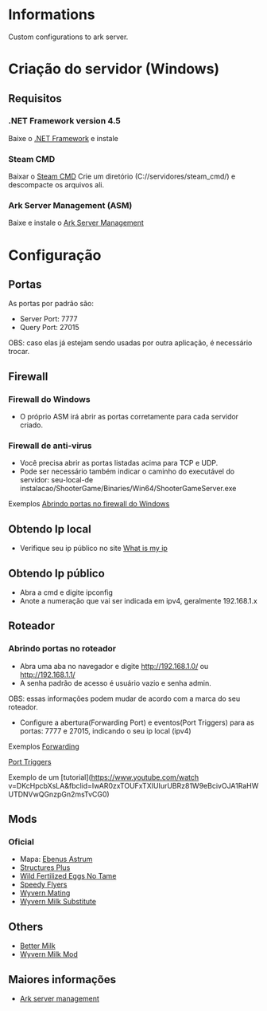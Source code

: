 # Informations
Custom configurations to ark server.

# Criação do servidor (Windows)
## Requisitos
### .NET Framework version 4.5
Baixe o [.NET Framework](https://www.microsoft.com/en-us/download/details.aspx?id=30653) e instale

### Steam CMD
Baixar o [Steam CMD](https://arkservermanager.s3.amazonaws.com/release/latest.zip)
Crie um diretório (C://servidores/steam_cmd/) e descompacte os arquivos ali.

### Ark Server Management (ASM)
Baixe e instale o [Ark Server Management](http://arkservermanager.freeforums.net/thread/4/installation-ark-server-manager)

# Configuração
## Portas
As portas por padrão são:
* Server Port: 7777
* Query Port: 27015

OBS: caso elas já estejam sendo usadas por outra aplicação, é necessário trocar.


## Firewall
### Firewall do Windows
* O próprio ASM irá abrir as portas corretamente para cada servidor criado.

### Firewall de anti-virus
* Você precisa abrir as portas listadas acima para TCP e UDP.
* Pode ser necessário também indicar o caminho do executável do servidor: seu-local-de instalacao/ShooterGame/Binaries/Win64/ShooterGameServer.exe

Exemplos
[Abrindo portas no firewall do Windows]([Imgur](https://i.imgur.com/gWUcQbZ.png))


## Obtendo Ip local
* Verifique seu ip público no site [What is my ip](https://www.whatismyip.com/what-is-my-public-ip-address/)


## Obtendo Ip público
* Abra a cmd e digite ipconfig
* Anote a numeração que vai ser indicada em ipv4, geralmente 192.168.1.x


## Roteador
### Abrindo portas no roteador
* Abra uma aba no navegador e digite http://192.168.1.0/ ou http://192.168.1.1/
* A senha padrão de acesso é usuário vazio e senha admin.

OBS: essas informações podem mudar de acordo com a marca do seu roteador.
* Configure a abertura(Forwarding Port) e eventos(Port Triggers) para as portas: 7777 e 27015, indicando o seu ip local (ipv4)

Exemplos
[Forwarding](https://i.imgur.com/BNzSdqx.png)

[Port Triggers](https://i.imgur.com/KKW6EPU.png)

Exemplo de um [tutorial](https://www.youtube.com/watch v=DKcHpcbXsLA&fbclid=IwAR0zxTOUFxTXIUIurUBRz81W9eBcivOJA1RaHWUTDNVwQGnzpGn2msTvCG0)


## Mods
### Oficial
* Mapa: [Ebenus Astrum](https://steamcommunity.com/sharedfiles/filedetails/?id=916417001)
* [Structures Plus](https://steamcommunity.com/sharedfiles/filedetails/?id=731604991)
* [Wild Fertilized Eggs No Tame](https://steamcommunity.com/sharedfiles/filedetails/?id=1191739191)
* [Speedy Flyers](https://steamcommunity.com/sharedfiles/filedetails/?id=919470289)
* [Wyvern Mating](https://steamcommunity.com/sharedfiles/filedetails/?id=814833973)
* [Wyvern Milk Substitute](https://steamcommunity.com/sharedfiles/filedetails/?id=819857895)


## Others
* [Better Milk](https://steamcommunity.com/sharedfiles/filedetails/?id=770949087)
* [Wyvern Milk Mod](https://steamcommunity.com/sharedfiles/filedetails/?id=878539458)


## Maiores informações
* [Ark server management](http://arkservermanager.freeforums.net/thread/4/installation-ark-server-manager)
